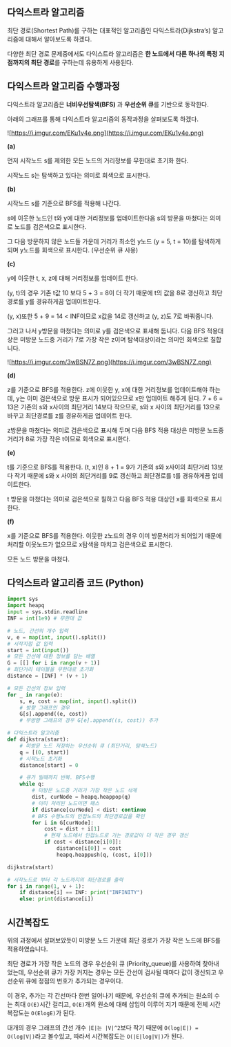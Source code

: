 ## 다익스트라 알고리즘

최단 경로(Shortest Path)를 구하는 대표적인 알고리즘인 다익스트라(Dijkstra’s) 알고리즘에 대해서 알아보도록 하겠다.

다양한 최단 경로 문제중에서도 다익스트라 알고리즘은 **한 노드에서 다른 하나의 특정 지점까지의 최단 경로**를 구하는데 유용하게 사용된다.

## 다익스트라 알고리즘 수행과정

다익스트라 알고리즘은 **너비우선탐색(BFS)** 과 **우선순위 큐**를 기반으로 동작한다.

아래의 그래프를 통해 다익스트라 알고리즘의 동작과정을 살펴보도록 하겠다.

![https://i.imgur.com/EKu1v4e.png](https://i.imgur.com/EKu1v4e.png)

**(a)**

먼저 시작노드 s를 제외한 모든 노드의 거리정보를 무한대로 초기화 한다. 

시작노드 s는 탐색하고 있다는 의미로 회색으로 표시한다.

**(b)**

시작노드 s를 기준으로 BFS를 적용해 나간다. 

s에 이웃한 노드인 t와 y에 대한 거리정보를 업데이트한다음 s의 방문을 마쳤다는 의미로 노드를 검은색으로 표시한다. 

그 다음 방문하지 않은 노드들 가운데 거리가 최소인 y노드 (y = 5, t = 10)를 탐색하게 되며 y노드를 회색으로 표시한다. (우선순위 큐 사용)

**(c)**

 y에 이웃한 t, x, z에 대해 거리정보를 업데이트 한다.

(y, t)의 경우 기존 t값 10 보다 5 + 3 = 8이 더 작기 때문에 t의 값을 8로 갱신하고 최단경로를 y를 경유하게끔 업데이트한다.

(y, x)또한 5 + 9 = 14 < INF이므로 x값을 14로 갱신하고 (y, z)도 7로 바꿔줍니다.

그러고 나서 y방문을 마쳤다는 의미로 y를 검은색으로 표새해 둡니다. 다음 BFS 적용대상은 미방문 노드중 거리가 7로 가장 작은 z이며 탐색대상이라는 의미인 회색으로 칠합니다.

![https://i.imgur.com/3wBSN7Z.png](https://i.imgur.com/3wBSN7Z.png)

**(d)**

z를 기준으로 BFS를 적용한다. z에 이웃한 y, x에 대한 거리정보를 업데이트해야 하는데, y는 이미 검은색으로 방문 표시가 되어있으므로 x만 업데이트 해주게 된다. 7 + 6 = 13은 기존의 s와 x사이의 최단거리 14보다 작으므로, s와 x 사이의 최단거리를 13으로 바꾸고 최단경로를 z를 경유하게끔 업데이트 한다. 

z방문을 마쳤다는 의미로 검은색으로 표시해 두며 다음 BFS 적용 대상은 미방문 노드중 거리가 8로 가장 작은 t이므로 회색으로 표시한다.

**(e)**

t를 기준으로 BFS를 적용한다. (t, x)인 8 + 1 = 9가 기존의 s와 x사이의 최단거리 13보다 작기 때문에 s와 x 사이의 최단거리를 9로 갱신하고 최단경로를 t를 경유하게끔 업데이트한다.

t 방문을 마쳤다는 의미로 검은색으로 칠하고 다음 BFS 적용 대상인 x를 회색으로 표시한다.

**(f)**

x를 기준으로 BFS를 적용한다. 이웃한 z노드의 경우 이미 방문처리가 되어있기  때문에 처리할 이웃노드가 없으므로 x탐색을 마치고 검은색으로 표시한다.

모든 노드 방문을 마쳤다. 

## 다익스트라 알고리즘 코드 (Python)

```python
import sys
import heapq
input = sys.stdin.readline
INF = int(1e9) # 무한대 값

# 노드, 간선의 개수 입력
v, e = map(int, input().split())
# 시작지점 값 입력
start = int(input())
# 모든 간선에 대한 정보를 담는 배열
G = [[] for i in range(v + 1)]
# 최단거리 테이블을 무한대로 초기화
distance = [INF] * (v + 1)

# 모든 간선의 정보 입력
for _ in range(e):
    s, e, cost = map(int, input().split())
    # 방향 그래프인 경우
    G[s].append((e, cost))
    # 무방향 그래프의 경우 G[e].append((s, cost)) 추가

# 다익스트라 알고리즘
def dijkstra(start):
    # 미방문 노드 저장하는 우선순위 큐 (최단거리, 탐색노드)
    q = [(0, start)]
    # 시작노드 초기화
    distance[start] = 0

    # 큐가 빌때까지 반복. BFS수행
    while q:
        # 미방문 노드중 거리가 가장 작은 노드 삭제
        dist, curNode = heapq.heappop(q)
        # 이미 처리된 노드이면 패스
        if distance[curNode] < dist: continue
        # BFS 수행노드의 인접노드의 최단경로값을 확인
        for i in G[curNode]:
            cost = dist + i[1]
            # 현재 노드에서 인접노드로 가는 경로값이 더 작은 경우 갱신
            if cost < distance[i[0]]:
                distance[i[0]] = cost
                heapq.heappush(q, (cost, i[0]))

dijkstra(start)

# 시작노드로 부터 각 노드까지의 최단경로를 출력
for i in range(1, v + 1):
    if distance[i] == INF: print("INFINITY")
    else: print(distance[i])
```

## 시간복잡도

위의 과정에서 살펴보았듯이 미방문 노드 가운데 최단 경로가 가장 작은 노드에 BFS를 적용하였습니다.

최단 경로가 가장 작은 노드의 경우 우선순위 큐 (Priority_queue)를 사용하여 찾아내었는데, 우선순위 큐가 가장 커지는 경우는 모든 간선이 검사될 때마다 값이 갱신되고 우선순위 큐에 정점의 번호가 추가되는 경우이다.

이 경우, 추가는 각 간선마다 한번 일어나기 때문에, 우선순위 큐에 추가되는 원소의 수는 최대 `O(E)`시간 걸리고, `O(E)`개의 원소에 대해 삽입이 이루어 지기 때문에 전체 시간 복잡도는 `O(ElogE)`가 된다.

대개의 경우 그래프의 간선 개수 `|E|는 |V|^2`보다 작기 때문에 `O(log|E|) = O(log|V|)`라고 볼수있고, 따라서 시간복잡도는 `O(|E|log|V|)`가 된다.
